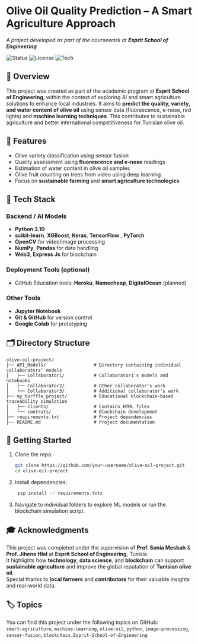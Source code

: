 # Olive Oil Quality Prediction – A Smart Agriculture Approach  
_A project developed as part of the coursework at **Esprit School of Engineering**_

![Status](https://img.shields.io/badge/Status-Done-brightgreen)
![License](https://img.shields.io/badge/License-MIT-lightgrey)
![Tech](https://img.shields.io/badge/Made%20with-Python%20%7C%20ML%20%7C%20Sensors-green)

## 🧠 Overview  
This project was created as part of the academic program at **Esprit School of Engineering**, within the context of exploring AI and smart agriculture solutions to enhance local industries. It aims to **predict the quality, variety, and water content of olive oil** using sensor data (fluorescence, e-nose, red lights) and **machine learning techniques**. This contributes to sustainable agriculture and better international competitiveness for Tunisian olive oil.

## 🌿 Features  
- Olive variety classification using sensor fusion  
- Quality assessment using **fluorescence and e-nose** readings  
- Estimation of water content in olive oil samples  
- Olive fruit counting on trees from video using deep learning  
- Focus on **sustainable farming** and **smart agriculture technologies**

## 🧰 Tech Stack  
### Backend / AI Models  
- **Python 3.10**  
- **scikit-learn**, **XGBoost**, **Keras**, **TensorFlow** , **PyTorch**
- **OpenCV** for video/image processing  
- **NumPy**, **Pandas** for data handling
- **Web3**, **Express Js** for blockchain  

### Deployment Tools (optional)  
- GitHub Education tools: **Heroku**, **Namecheap**, **DigitalOcean** (planned)

### Other Tools  
- **Jupyter Notebook**  
- **Git & GitHub** for version control  
- **Google Colab** for prototyping  

## 🗂️ Directory Structure
```plaintext
olive-oil-project/
├── API_Models/                  # Directory containing individual collaborators' models
│   ├── Collaborator1/           # Collaborator1's models and notebooks
│   ├── Collaborator2/           # Other collaborator's work
│   └── Collaborator3/           # Additional collaborator's work
├── my_turffle_project/          # Educational blockchain-based traceability simulation
│   ├── clients/                 # Contains HTML files
│   └── contrats/                # Blockchain development
├── requirements.txt             # Project dependencies
├── README.md                    # Project documentation
```
## 🚀 Getting Started  
1. Clone the repo:  
   ```bash
   git clone https://github.com/your-username/olive-oil-project.git  
   cd olive-oil-project  
2. Install dependencies:
   ```bash
    pip install -r requirements.txtx  

3. Navigate to individual folders to explore ML models or run the blockchain simulation script.



## 🎓 Acknowledgments  
This project was completed under the supervision of **Prof. Sonia Mesbah** & **Prof. Jihene Hlel** at **Esprit School of Engineering**, Tunisia.  
It highlights how **technology**, **data science**, and **blockchain** can support **sustainable agriculture** and improve the global reputation of **Tunisian olive oil**.  
Special thanks to **local farmers** and **contributors** for their valuable insights and real-world data.

## 🏷 Topics  
You can find this project under the following topics on GitHub:  
`smart-agriculture`, `machine-learning`, `olive-oil`, `python`, `image-processing`, `sensor-fusion`, `blockchain`, `Esprit-School-of-Engineering`
